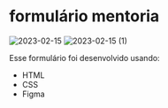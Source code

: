 # formulário mentoria

![2023-02-15](https://user-images.githubusercontent.com/122229697/219156055-859db3f8-95a4-4e48-8b1b-5968f4d4c97c.png)
![2023-02-15 (1)](https://user-images.githubusercontent.com/122229697/219156048-61648d51-4366-4bef-9d0d-fa1a4d6507ae.png)

Esse formulário foi desenvolvido usando:
- HTML
- CSS
- Figma
